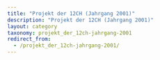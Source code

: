 ```yaml
---
title: "Projekt der 12CH (Jahrgang 2001)"
description: "Projekt der 12CH (Jahrgang 2001)"
layout: category
taxonomy: projekt_der_12ch-jahrgang-2001
redirect_from:
  - /projekt_der_12ch-jahrgang-2001/
---
```


